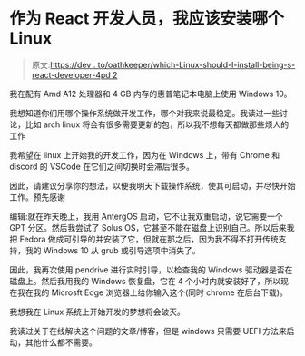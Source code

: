 # 作为 React 开发人员，我应该安装哪个 Linux

> 原文:[https://dev . to/oathkeeper/which-Linux-should-I-install-being-s-react-developer-4pd 2](https://dev.to/oathkeeper/which-linux-should-i-install-being-s-react-developer-4pd2)

我在配有 Amd A12 处理器和 4 GB 内存的惠普笔记本电脑上使用 Windows 10。

我想知道你们用哪个操作系统做开发工作，哪个对我来说最稳定。我读过一些讨论，比如 arch linux 将会有很多需要更新的包，所以我不想每天都做那些烦人的工作

我希望在 linux 上开始我的开发工作，因为在 Windows 上，带有 Chrome 和 discord 的 VSCode 在它们之间切换时会滞后很多。

因此，请建议分享你的想法，以便我明天下载操作系统，使其可启动，并尽快开始工作。预先感谢

编辑:就在昨天晚上，我用 AntergOS 启动，它不让我双重启动，说它需要一个 GPT 分区。然后我尝试了 Solus OS，它甚至不能在磁盘上识别自己。所以后来我把 Fedora 做成可引导的并安装了它，但就在那之后，因为我不得不打开传统支持，我的 Windows 10 从 grub 或引导选项中消失了。

因此，我再次使用 pendrive 进行实时引导，以检查我的 Windows 驱动器是否在磁盘上。然后我用我的 Windows 恢复盘，它在 4 个小时内就安装好了，所以现在我在我的 Microsft Edge 浏览器上给你输入这个(同时 chrome 在后台下载)。

我想我在 Linux 系统上开始开发的梦想将会破灭。

我读过关于在线解决这个问题的文章/博客，但是 windows 只需要 UEFI 方法来启动，其他什么都不需要。